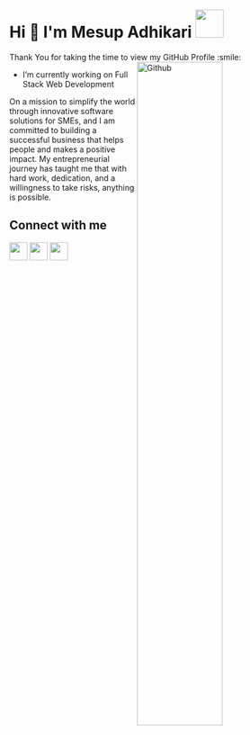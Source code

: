 <h1> Hi 👋 I'm Mesup Adhikari <img src = "https://raw.githubusercontent.com/rahulbanerjee26/githubProfileReadmeGenerator/main/gifs/wave.gif" width = 50px height='50px'> </h1>
<p align='center'>
</p>
<div size='20px'>Thank You for taking the time to view my GitHub Profile :smile: 
</div>

<img width="55%" align="right" alt="Github" src="https://raw.githubusercontent.com/rahulbanerjee26/githubProfileReadmeGenerator/47a1a7b035154ce002fffc42e803b6ca8acbc4f3/gifs/git-header.svg" />


- I’m currently working on Full Stack Web Development

On a mission to simplify the world through innovative software solutions for SMEs, and I am committed to building a successful business that helps people and makes a positive impact. My entrepreneurial journey has taught me that with hard work, dedication, and a willingness to take risks, anything is possible.

<h2> Connect with me </h2>
<a href = 'https://www.linkedin.com/in/mesupadhikari/'> <img width = '32px' align= 'center' src="https://raw.githubusercontent.com/rahulbanerjee26/githubAboutMeGenerator/main/icons/linked-in-alt.svg"/></a> 
<a href = 'https://www.twitter.com/mesupadhikari'> <img width = '32px' align= 'center' src="https://raw.githubusercontent.com/rahulbanerjee26/githubAboutMeGenerator/main/icons/twitter.svg"/></a> 
<a href = 'https://www.github.com/mesupreneur'> <img width = '32px' align= 'center' src="https://raw.githubusercontent.com/rahulbanerjee26/githubAboutMeGenerator/main/icons/github.svg"/></a> 
